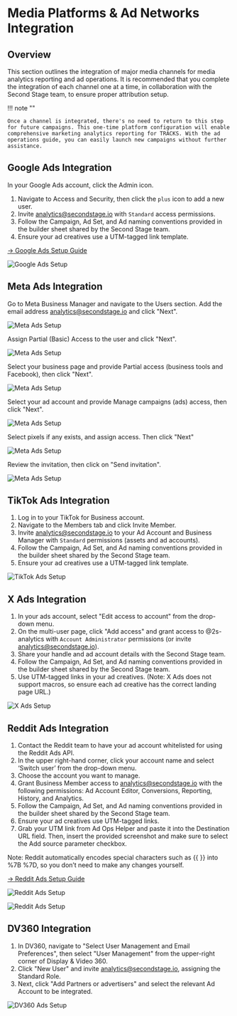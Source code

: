 # Media Platforms & Ad Networks Integration

## Overview

This section outlines the integration of major media channels for media analytics reporting and ad operations. It is recommended that you complete the integration of each channel one at a time, in collaboration with the Second Stage team, to ensure proper attribution setup.

!!! note ""

    Once a channel is integrated, there's no need to return to this step for future campaigns. This one-time platform configuration will enable comprehensive marketing analytics reporting for TRACKS. With the ad operations guide, you can easily launch new campaigns without further assistance.

## Google Ads Integration

In your Google Ads account, click the Admin icon.

1. Navigate to Access and Security, then click the `plus` icon to add a new user.
2. Invite analytics@secondstage.io with `Standard` access permissions.
3. Follow the Campaign, Ad Set, and Ad naming conventions provided in the builder sheet shared by the Second Stage team.
4. Ensure your ad creatives use a UTM-tagged link template.

[→ Google Ads Setup Guide](https://support.google.com/google-ads/answer/6372672)

![Google Ads Setup](/assets/marketinganalytics_googleads.png)

## Meta Ads Integration

Go to Meta Business Manager and navigate to the Users section. Add the email address analytics@secondstage.io and click "Next".

![Meta Ads Setup](/assets/marketinganalytics_meta_1.png)

Assign Partial (Basic) Access to the user and click "Next".

![Meta Ads Setup](/assets/marketinganalytics_meta_2.png)

Select your business page and provide Partial access (business tools and Facebook), then click "Next".

![Meta Ads Setup](/assets/marketinganalytics_meta_3-1.png)

Select your ad account and provide Manage campaigns (ads) access, then click "Next". 

![Meta Ads Setup](/assets/marketinganalytics_meta_3-2.png)

Select pixels if any exists, and assign access. Then click "Next"

![Meta Ads Setup](/assets/marketinganalytics_meta_3-3.png)

Review the invitation, then click on "Send invitation".

![Meta Ads Setup](/assets/marketinganalytics_meta_4.png)

## TikTok Ads Integration

1. Log in to your TikTok for Business account.
2. Navigate to the Members tab and click Invite Member.
3. Invite analytics@secondstage.io to your Ad Account and Business Manager with `Standard` permissions (assets and ad accounts).
4. Follow the Campaign, Ad Set, and Ad naming conventions provided in the builder sheet shared by the Second Stage team.
5. Ensure your ad creatives use a UTM-tagged link template.

![TikTok Ads Setup](/assets/marketinganalytics_tiktok.png)

## X Ads Integration

1. In your ads account, select "Edit access to account" from the drop-down menu.
2. On the multi-user page, click "Add access" and grant access to @2s-analytics with `Account Administrator` permissions (or invite analytics@secondstage.io).
3. Share your handle and ad account details with the Second Stage team.
4. Follow the Campaign, Ad Set, and Ad naming conventions provided in the builder sheet shared by the Second Stage team.
5. Use UTM-tagged links in your ad creatives. (Note: X Ads does not support macros, so ensure each ad creative has the correct landing page URL.)

![X Ads Setup](/assets/marketinganalytics_xads.png)

## Reddit Ads Integration

1. Contact the Reddit team to have your ad account whitelisted for using the Reddit Ads API.
2. In the upper right-hand corner, click your account name and select ‘Switch user’ from the drop-down menu.
3. Choose the account you want to manage.
4. Grant Business Member access to analytics@secondstage.io with the following permissions: Ad Account Editor, Conversions, Reporting, History, and Analytics.
5. Follow the Campaign, Ad Set, and Ad naming conventions provided in the builder sheet shared by the Second Stage team.
6. Ensure your ad creatives use UTM-tagged links.
7. Grab your UTM link from Ad Ops Helper and paste it into the Destination URL field. Then, insert the provided screenshot and make sure to select the Add source parameter checkbox.

Note: Reddit automatically encodes special characters such as {{ }} into %7B %7D, so you don’t need to make any changes yourself.

[→ Reddit Ads Setup Guide](https://business.reddithelp.com/helpcenter/s/article/Add-users-to-a-Reddit-Ads-account)

![Reddit Ads Setup](/assets/marketinganalytics_reddit.png)

![Reddit Ads Setup](/assets/marketinganalytics_reddit_2.png)

## DV360 Integration

1. In DV360, navigate to "Select User Management and Email Preferences", then select "User Management" from the upper-right corner of Display & Video 360.
2. Click "New User" and invite analytics@secondstage.io, assigning the Standard Role.
3. Next, click "Add Partners or advertisers" and select the relevant Ad Account to be integrated.

![DV360 Ads Setup](/assets/marketinganalytics_dv360.png)

